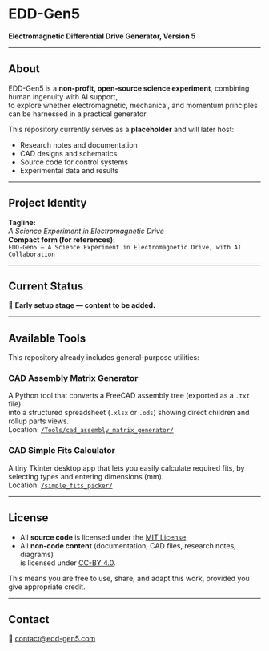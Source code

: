 # EDD-Gen5  
**Electromagnetic Differential Drive Generator, Version 5**

---

## About  
EDD-Gen5 is a **non-profit, open-source science experiment**, combining human ingenuity with AI support,  
to explore whether electromagnetic, mechanical, and momentum principles can be harnessed in a practical generator

This repository currently serves as a **placeholder** and will later host:  
- Research notes and documentation  
- CAD designs and schematics  
- Source code for control systems  
- Experimental data and results  

---

## Project Identity  
**Tagline:**  
*A Science Experiment in Electromagnetic Drive*  
**Compact form (for references):**  
`EDD-Gen5 — A Science Experiment in Electromagnetic Drive, with AI Collaboration`  

---

## Current Status  
 **Early setup stage — content to be added.**  

---

## Available Tools  
This repository already includes general-purpose utilities:  

### CAD Assembly Matrix Generator  
A Python tool that converts a FreeCAD assembly tree (exported as a `.txt` file)  
into a structured spreadsheet (`.xlsx` or `.ods`) showing direct children and rollup parts views.  
Location: [`/Tools/cad_assembly_matrix_generator/`](Tools/cad_assembly_matrix_generator/)  

### CAD Simple Fits Calculator
A tiny Tkinter desktop app that lets you easily calculate required fits, by selecting types and entering dimensions (mm).  
Location: [`/simple_fits_picker/`](simple_fits_picker/)  

---

## License  

- All **source code** is licensed under the [MIT License](LICENSE).  
- All **non-code content** (documentation, CAD files, research notes, diagrams)  
  is licensed under [CC-BY 4.0](LICENSE-CC-BY.md).  

This means you are free to use, share, and adapt this work, provided you give appropriate credit.  

---

## Contact  
 contact@edd-gen5.com  
